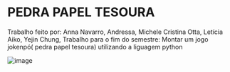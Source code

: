 # PEDRA PAPEL TESOURA

Trabalho feito por: Anna Navarro, Andressa, Michele Cristina Otta, Letícia Aiko, Yejin Chung, 
Trabalho para o fim do semestre: Montar um jogo jokenpó( pedra papel tesoura) utilizando a liguagem python

![image](https://github.com/user-attachments/assets/209b73af-288f-4d77-b24e-767bd0d20649)
